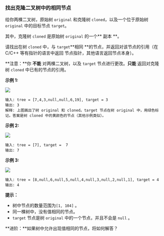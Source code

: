 ### 找出克隆二叉树中的相同节点 ###
给你两棵二叉树，原始树 `original` 和克隆树 `cloned`，以及一个位于原始树 `original` 中的目标节点 `target`。

其中，克隆树 `cloned` 是原始树 `original` 的一个** 副本 **。

请找出在树 `cloned` 中，与 `target`**相同 **的节点，并返回对该节点的引用（在 C/C++ 等有指针的语言中返回 节点指针，其他语言返回节点本身）。



**注意：**你 **不能** 对两棵二叉树，以及 `target` 节点进行更改。**只能** 返回对克隆树 `cloned` 中已有的节点的引用。





**示例 1:**

![](https://assets.leetcode.com/uploads/2020/02/21/e1.png)

```
输入: tree = [7,4,3,null,null,6,19], target = 3
输出: 3
解释: 上图画出了树 original 和 cloned。target 节点在树 original 中，用绿色标记。答案是树 cloned 中的黄颜色的节点（其他示例类似）。
```

**示例 2:**

![](https://assets.leetcode.com/uploads/2020/02/21/e2.png)

```
输入: tree = [7], target =  7
输出: 7
```

**示例 3:**

![](https://assets.leetcode.com/uploads/2020/02/21/e3.png)

```
输入: tree = [8,null,6,null,5,null,4,null,3,null,2,null,1], target = 4
输出: 4
```



**提示：**

* 树中节点的数量范围为`[1, 104]` 。
* 同一棵树中，没有值相同的节点。
* `target` 节点是树 `original` 中的一个节点，并且不会是 `null` 。


**进阶：**如果树中允许出现值相同的节点，将如何解答？


